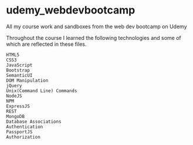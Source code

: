 # udemy_webdevbootcamp
All my course work and sandboxes from the web dev bootcamp on Udemy

Throughout the course I learned the following technologies and some of which are reflected in these files.

    HTML5
    CSS3
    JavaScript
    Bootstrap
    SemanticUI
    DOM Manipulation
    jQuery
    Unix(Command Line) Commands
    NodeJS
    NPM
    ExpressJS
    REST
    MongoDB
    Database Associations
    Authentication
    PassportJS
    Authorization
    